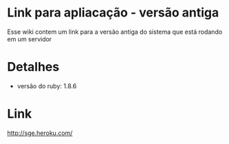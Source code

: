 # Link para apliacação  - versão antiga #

Esse wiki contem um link para a versão antiga do sistema que está rodando em um servidor


# Detalhes #

  * versão do ruby: 1.8.6

# Link #

http://sge.heroku.com/